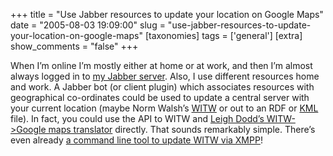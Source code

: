 +++
title = "Use Jabber resources to update your location on Google Maps"
date = "2005-08-03 19:09:00"
slug = "use-jabber-resources-to-update-your-location-on-google-maps"
[taxonomies]
tags = ['general']
[extra]
show_comments = "false"
+++

When I’m online I’m mostly either at home or at work, and then I’m almost always logged in to [my Jabber server](http://www.jabbernet.org). Also, I use different resources home and work. A Jabber bot (or client plugin) which associates resources with geographical co-ordinates could be used to update a central server with your current location (maybe Norm Walsh’s [WITW](http://norman.walsh.name/2005/02/witw/is/pip) or out to an RDF or [KML](http://www.keyhole.com/kml/kml_doc.html) file). In fact, you could use the API to WITW and [Leigh Dodd’s WITW-&gt;Google maps translator](http://www.ldodds.com/projects/witw/) directly. That sounds remarkably simple. There’s even already [a command line tool to update WITW via XMPP](http://b4mad.net/datenbrei/archives/2005/04/15/witw-updater/)!
